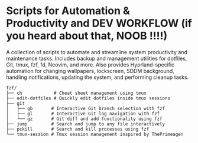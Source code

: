 # Scripts for Automation & Productivity and DEV WORKFLOW (if you heard about that, NOOB !!!!)

A collection of scripts to automate and streamline system productivity and maintenance tasks. Includes backup and management utilities for dotfiles, Git, tmux, fzf, fd, Neovim, and more. Also provides Hyprland-specific automation for changing wallpapers, lockscreen, SDDM background, handling notifications, updating the system, and performing cleanup tasks.

```
fzf/
├── ch            # Cheat sheet management using tmux
├── edit-dotfiles # Quickly edit dotfiles inside tmux sessions
├── git
│   ├── gb       # Interactive Git branch selection with fzf
│   ├── gl       # Interactive Git log navigation with fzf
│   └── gz       # Git diff and add functionality using fzf
├── jump         # Search and jump to any file interactively
├── pckill       # Search and kill processes using fzf
└── tmux-session # Tmux session management inspired by ThePrimeagen
```
